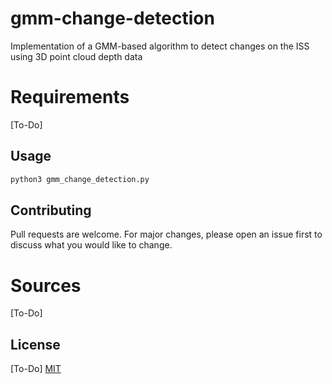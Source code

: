 # gmm-change-detection

Implementation of a GMM-based algorithm to detect changes on the ISS
using 3D point cloud depth data

# Requirements
[To-Do]

## Usage

```python
python3 gmm_change_detection.py
```

## Contributing

Pull requests are welcome. For major changes, please open an issue first
to discuss what you would like to change.

# Sources
[To-Do]

## License
[To-Do]
[MIT](https://choosealicense.com/licenses/mit/)
